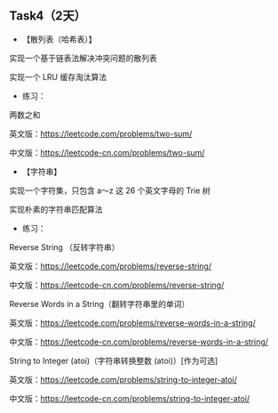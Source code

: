 ## Task4（2天）
* 【散列表（哈希表）】

实现一个基于链表法解决冲突问题的散列表

实现一个 LRU 缓存淘汰算法

* 练习：

两数之和

英文版：https://leetcode.com/problems/two-sum/

中文版：https://leetcode-cn.com/problems/two-sum/


* 【字符串】

实现一个字符集，只包含 a～z 这 26 个英文字母的 Trie 树

实现朴素的字符串匹配算法

* 练习：

Reverse String （反转字符串）

英文版：https://leetcode.com/problems/reverse-string/

中文版：https://leetcode-cn.com/problems/reverse-string/

Reverse Words in a String（翻转字符串里的单词）

英文版：https://leetcode.com/problems/reverse-words-in-a-string/

中文版：https://leetcode-cn.com/problems/reverse-words-in-a-string/

String to Integer (atoi)（字符串转换整数 (atoi)）[作为可选]

英文版：https://leetcode.com/problems/string-to-integer-atoi/

中文版：https://leetcode-cn.com/problems/string-to-integer-atoi/